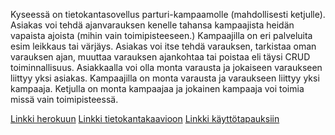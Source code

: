 Kyseessä on tietokantasovellus parturi-kampaamolle (mahdollisesti ketjulle).
Asiakas voi tehdä ajanvarauksen kenelle tahansa kampaajista heidän vapaista ajoista
(mihin vain toimipisteeseen.)
Kampaajilla on eri palveluita esim leikkaus tai värjäys.
Asiakas voi itse tehdä varauksen, tarkistaa oman varauksen ajan, muuttaa varauksen
ajankohtaa tai poistaa eli täysi CRUD toiminnallisuus.
Asiakkaalla voi olla monta varausta ja jokaiseen varaukseen liittyy yksi asiakas.
Kampaajilla on monta varausta ja varaukseen liittyy yksi kampaaja.
Ketjulla on monta kampaajaa ja jokainen kampaaja voi toimia missä vain toimipisteessä.

[Linkki herokuun](https://parturi-kampaamo20.herokuapp.com/)
[Linkki tietokantakaavioon](https://github.com/Vekkumasa/Tika-Parturi-kampaamo/blob/master/documentation/tietokantakaavio.jpg)
[Linkki käyttötapauksiin](https://github.com/Vekkumasa/Tika-Parturi-kampaamo/blob/master/documentation/k%C3%A4ytt%C3%B6tapaukset.md)

